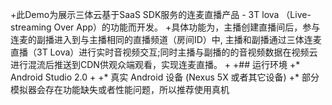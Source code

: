 +此Demo为展示三体云基于SaaS SDK服务的连麦直播产品 -  3T lova （Live-streaming Over App）的功能而开发。
+具体功能为，主播创建直播间后，参与连麦的副播进入到与主播相同的直播频道（房间ID）中, 主播和副播通过三体连麦直播（3T Lova）进行实时音视频交互;同时主播与副播的的音视频数据在视频云进行混流后推送到CDN供观众端观看，实现连麦直播。
+
+## 运行环境
+* Android Studio 2.0 +
+* 真实 Android 设备 (Nexus 5X 或者其它设备)
+* 部分模拟器会存在功能缺失或者性能问题，所以推荐使用真机
